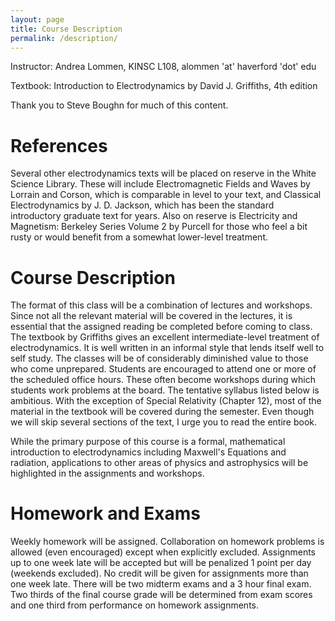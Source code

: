 ```yaml
---
layout: page
title: Course Description 
permalink: /description/
---
```


Instructor:  Andrea Lommen, KINSC L108, alommen 'at' haverford 'dot' edu

Textbook:  Introduction to Electrodynamics by David J. Griffiths, 4th edition

Thank you to Steve Boughn for much of this content.

# References  
Several other electrodynamics texts will be placed on reserve in the White Science Library. These will include Electromagnetic Fields and Waves by Lorrain and Corson, which is comparable in level to your text, and Classical Electrodynamics by J. D. Jackson, which has been the standard introductory graduate text for years. Also on reserve is Electricity and Magnetism:  Berkeley Series Volume 2 by Purcell for those who feel a bit rusty or would benefit from a somewhat lower-level treatment.

# Course Description

The format of this class will be a combination of lectures and workshops. Since not all the relevant material will be covered in the lectures, it is essential that the assigned reading be completed before coming to class. The textbook by Griffiths gives an excellent intermediate-level treatment of electrodynamics. It is well written in an informal style that lends itself well to self study. The classes will be of considerably diminished value to those who come unprepared.  Students are encouraged to attend one or more of the scheduled office hours. These often  become workshops during which students work problems at the board.  The tentative syllabus listed below is ambitious. With the exception of Special Relativity (Chapter 12), most of the material in the textbook will be covered during the semester. Even though we will skip several sections of the text, I urge you to read the entire book. 

While the primary purpose of this course is a formal, mathematical introduction to electrodynamics including Maxwell's Equations and radiation, applications to other areas of physics and astrophysics will be highlighted in the assignments and workshops.

# Homework and Exams

Weekly homework will be assigned. Collaboration on homework problems is allowed (even encouraged) except when explicitly excluded.  Assignments up to one week late will be accepted but will be penalized 1 point per day (weekends excluded).  No credit will be given for assignments more than one week late.  There will be two midterm exams and a 3 hour final exam. Two thirds of the final course grade will be determined from exam scores and one third from performance on homework assignments.
